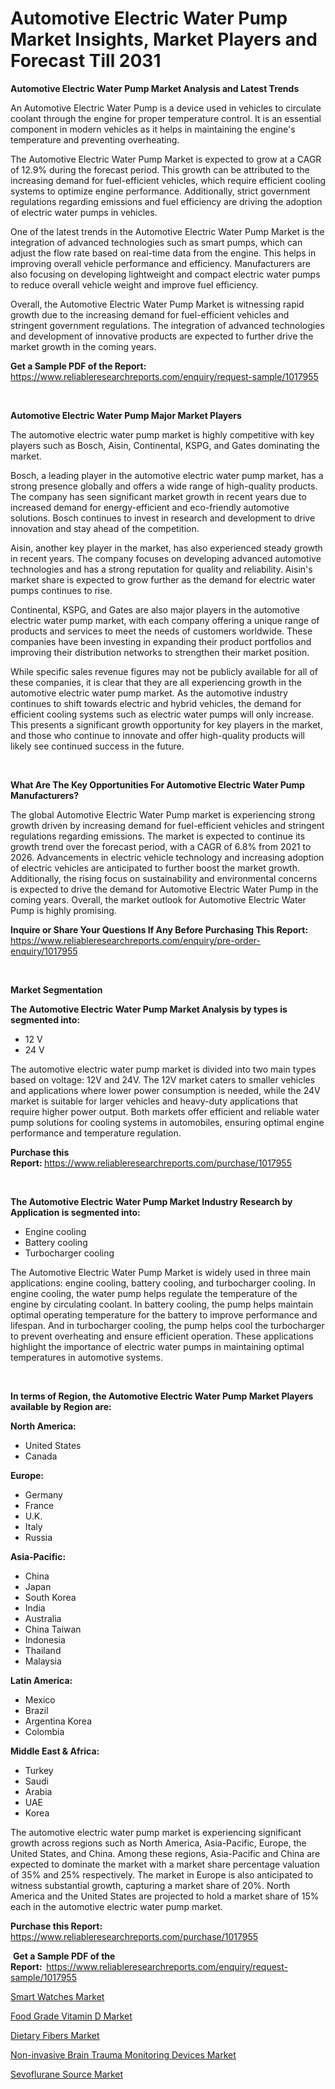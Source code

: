 <p><h1>Automotive Electric Water Pump Market Insights, Market Players and Forecast Till 2031</h1></p><p><strong>Automotive Electric Water Pump Market Analysis and Latest Trends</strong></p>
<p><p>An Automotive Electric Water Pump is a device used in vehicles to circulate coolant through the engine for proper temperature control. It is an essential component in modern vehicles as it helps in maintaining the engine's temperature and preventing overheating.</p><p>The Automotive Electric Water Pump Market is expected to grow at a CAGR of 12.9% during the forecast period. This growth can be attributed to the increasing demand for fuel-efficient vehicles, which require efficient cooling systems to optimize engine performance. Additionally, strict government regulations regarding emissions and fuel efficiency are driving the adoption of electric water pumps in vehicles.</p><p>One of the latest trends in the Automotive Electric Water Pump Market is the integration of advanced technologies such as smart pumps, which can adjust the flow rate based on real-time data from the engine. This helps in improving overall vehicle performance and efficiency. Manufacturers are also focusing on developing lightweight and compact electric water pumps to reduce overall vehicle weight and improve fuel efficiency.</p><p>Overall, the Automotive Electric Water Pump Market is witnessing rapid growth due to the increasing demand for fuel-efficient vehicles and stringent government regulations. The integration of advanced technologies and development of innovative products are expected to further drive the market growth in the coming years.</p></p>
<p><strong>Get a Sample PDF of the Report:&nbsp;</strong> <a href="https://www.reliableresearchreports.com/enquiry/request-sample/1017955">https://www.reliableresearchreports.com/enquiry/request-sample/1017955</a></p>
<p>&nbsp;</p>
<p><strong>Automotive Electric Water Pump Major Market Players</strong></p>
<p><p>The automotive electric water pump market is highly competitive with key players such as Bosch, Aisin, Continental, KSPG, and Gates dominating the market. </p><p>Bosch, a leading player in the automotive electric water pump market, has a strong presence globally and offers a wide range of high-quality products. The company has seen significant market growth in recent years due to increased demand for energy-efficient and eco-friendly automotive solutions. Bosch continues to invest in research and development to drive innovation and stay ahead of the competition.</p><p>Aisin, another key player in the market, has also experienced steady growth in recent years. The company focuses on developing advanced automotive technologies and has a strong reputation for quality and reliability. Aisin's market share is expected to grow further as the demand for electric water pumps continues to rise.</p><p>Continental, KSPG, and Gates are also major players in the automotive electric water pump market, with each company offering a unique range of products and services to meet the needs of customers worldwide. These companies have been investing in expanding their product portfolios and improving their distribution networks to strengthen their market position.</p><p>While specific sales revenue figures may not be publicly available for all of these companies, it is clear that they are all experiencing growth in the automotive electric water pump market. As the automotive industry continues to shift towards electric and hybrid vehicles, the demand for efficient cooling systems such as electric water pumps will only increase. This presents a significant growth opportunity for key players in the market, and those who continue to innovate and offer high-quality products will likely see continued success in the future.</p></p>
<p>&nbsp;</p>
<p><strong>What Are The Key Opportunities For Automotive Electric Water Pump Manufacturers?</strong></p>
<p><p>The global Automotive Electric Water Pump market is experiencing strong growth driven by increasing demand for fuel-efficient vehicles and stringent regulations regarding emissions. The market is expected to continue its growth trend over the forecast period, with a CAGR of 6.8% from 2021 to 2026. Advancements in electric vehicle technology and increasing adoption of electric vehicles are anticipated to further boost the market growth. Additionally, the rising focus on sustainability and environmental concerns is expected to drive the demand for Automotive Electric Water Pump in the coming years. Overall, the market outlook for Automotive Electric Water Pump is highly promising.</p></p>
<p><strong>Inquire or Share Your Questions If Any Before Purchasing This Report:</strong> <a href="https://www.reliableresearchreports.com/enquiry/pre-order-enquiry/1017955">https://www.reliableresearchreports.com/enquiry/pre-order-enquiry/1017955</a></p>
<p>&nbsp;</p>
<p><strong>Market Segmentation</strong></p>
<p><strong>The Automotive Electric Water Pump Market Analysis by types is segmented into:</strong></p>
<p><ul><li>12 V</li><li>24 V</li></ul></p>
<p><p>The automotive electric water pump market is divided into two main types based on voltage: 12V and 24V. The 12V market caters to smaller vehicles and applications where lower power consumption is needed, while the 24V market is suitable for larger vehicles and heavy-duty applications that require higher power output. Both markets offer efficient and reliable water pump solutions for cooling systems in automobiles, ensuring optimal engine performance and temperature regulation.</p></p>
<p><strong>Purchase this Report:&nbsp;</strong><a href="https://www.reliableresearchreports.com/purchase/1017955">https://www.reliableresearchreports.com/purchase/1017955</a></p>
<p>&nbsp;</p>
<p><strong>The Automotive Electric Water Pump Market Industry Research by Application is segmented into:</strong></p>
<p><ul><li>Engine cooling</li><li>Battery cooling</li><li>Turbocharger cooling</li></ul></p>
<p><p>The Automotive Electric Water Pump Market is widely used in three main applications: engine cooling, battery cooling, and turbocharger cooling. In engine cooling, the water pump helps regulate the temperature of the engine by circulating coolant. In battery cooling, the pump helps maintain optimal operating temperature for the battery to improve performance and lifespan. And in turbocharger cooling, the pump helps cool the turbocharger to prevent overheating and ensure efficient operation. These applications highlight the importance of electric water pumps in maintaining optimal temperatures in automotive systems.</p></p>
<p>&nbsp;</p>
<p><strong>In terms of Region, the Automotive Electric Water Pump Market Players available by Region are:</strong></p>
<p>
    <p> <strong> North America: </strong>
        <ul>
            <li>United States</li>
            <li>Canada</li>
        </ul>
        </p> 
    <p> <strong> Europe: </strong>
        <ul>
            <li>Germany</li>
            <li>France</li>
            <li>U.K.</li>
            <li>Italy</li>
            <li>Russia</li>
        </ul>
        </p> 
    <p> <strong> Asia-Pacific: </strong>
        <ul>
            <li>China</li>
            <li>Japan</li>
            <li>South Korea</li>
            <li>India</li>
            <li>Australia</li>
            <li>China Taiwan</li>
            <li>Indonesia</li>
            <li>Thailand</li>
            <li>Malaysia</li>
        </ul>
        </p> 
    <p> <strong> Latin America: </strong>
        <ul>
            <li>Mexico</li>
            <li>Brazil</li>
            <li>Argentina Korea</li>
            <li>Colombia</li>
        </ul>
        </p> 
    <p> <strong> Middle East & Africa: </strong>
        <ul>
            <li>Turkey</li>
            <li>Saudi</li>
            <li>Arabia</li>
            <li>UAE</li>
            <li>Korea</li>
        </ul>
    </p>
    </p>
<p><p>The automotive electric water pump market is experiencing significant growth across regions such as North America, Asia-Pacific, Europe, the United States, and China. Among these regions, Asia-Pacific and China are expected to dominate the market with a market share percentage valuation of 35% and 25% respectively. The market in Europe is also anticipated to witness substantial growth, capturing a market share of 20%. North America and the United States are projected to hold a market share of 15% each in the automotive electric water pump market.</p></p>
<p><strong>Purchase this Report: </strong><a href="https://www.reliableresearchreports.com/purchase/1017955">https://www.reliableresearchreports.com/purchase/1017955</a></p>
<p>&nbsp;<strong>Get a Sample PDF of the Report:&nbsp;&nbsp;</strong><a href="https://www.reliableresearchreports.com/enquiry/request-sample/1017955">https://www.reliableresearchreports.com/enquiry/request-sample/1017955</a></p>
<p><strong></strong></p>
<p><p><a href="https://github.com/wusalecollins540tpqoz/Market-Research-Report-List-1/blob/main/smart-watches-market.md">Smart Watches Market</a></p><p><a href="https://github.com/johnbach50/Market-Research-Report-List-1/blob/main/food-grade-vitamin-d-market.md">Food Grade Vitamin D Market</a></p><p><a href="https://github.com/pjcfca/Market-Research-Report-List-1/blob/main/dietary-fibers-market.md">Dietary Fibers Market</a></p><p><a href="https://github.com/amae102299/Market-Research-Report-List-3/blob/main/non-invasive-brain-trauma-monitoring-devices-market.md">Non-invasive Brain Trauma Monitoring Devices Market</a></p><p><a href="https://github.com/lylyparadise/Market-Research-Report-List-1/blob/main/sevoflurane-source-market.md">Sevoflurane Source Market</a></p></p>